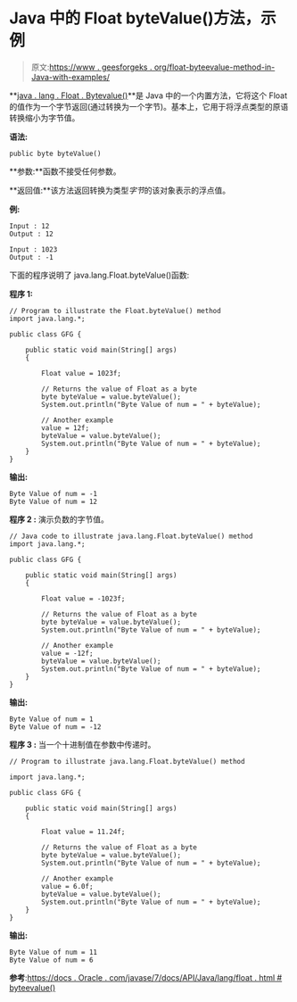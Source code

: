 # Java 中的 Float byteValue()方法，示例

> 原文:[https://www . geesforgeks . org/float-byteevalue-method-in-Java-with-examples/](https://www.geeksforgeeks.org/float-bytevalue-method-in-java-with-examples/)

**[java . lang . Float . Bytevalue()](https://www.geeksforgeeks.org/java-lang-float-class-in-java/)**是 Java 中的一个内置方法，它将这个 Float 的值作为一个字节返回(通过转换为一个字节)。基本上，它用于将浮点类型的原语转换缩小为字节值。

**语法:**

```
public byte byteValue()

```

**参数:**函数不接受任何参数。

**返回值:**该方法返回转换为类型*字节*的该对象表示的浮点值。

**例:**

```
Input : 12
Output : 12

Input : 1023
Output : -1

```

下面的程序说明了 java.lang.Float.byteValue()函数:

**程序 1:**

```
// Program to illustrate the Float.byteValue() method
import java.lang.*;

public class GFG {

    public static void main(String[] args)
    {

        Float value = 1023f;

        // Returns the value of Float as a byte
        byte byteValue = value.byteValue();
        System.out.println("Byte Value of num = " + byteValue);

        // Another example
        value = 12f;
        byteValue = value.byteValue();
        System.out.println("Byte Value of num = " + byteValue);
    }
}
```

**输出:**

```
Byte Value of num = -1
Byte Value of num = 12

```

**程序 2 :** 演示负数的字节值。

```
// Java code to illustrate java.lang.Float.byteValue() method
import java.lang.*;

public class GFG {

    public static void main(String[] args)
    {

        Float value = -1023f;

        // Returns the value of Float as a byte
        byte byteValue = value.byteValue();
        System.out.println("Byte Value of num = " + byteValue);

        // Another example
        value = -12f;
        byteValue = value.byteValue();
        System.out.println("Byte Value of num = " + byteValue);
    }
}
```

**输出:**

```
Byte Value of num = 1
Byte Value of num = -12

```

**程序 3 :** 当一个十进制值在参数中传递时。

```
// Program to illustrate java.lang.Float.byteValue() method

import java.lang.*;

public class GFG {

    public static void main(String[] args)
    {

        Float value = 11.24f;

        // Returns the value of Float as a byte
        byte byteValue = value.byteValue();
        System.out.println("Byte Value of num = " + byteValue);

        // Another example
        value = 6.0f;
        byteValue = value.byteValue();
        System.out.println("Byte Value of num = " + byteValue);
    }
}
```

**输出:**

```
Byte Value of num = 11
Byte Value of num = 6

```

**参考**:[https://docs . Oracle . com/javase/7/docs/API/Java/lang/float . html # byteevalue()](https://docs.oracle.com/javase/7/docs/api/java/lang/Float.html#byteValue())